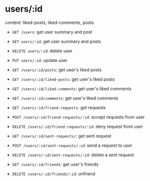 # users/:id

content: liked-posts, liked-comments, posts

- `GET /users`: get user summary and post

- `GET users/:id`: get user summary and posts
- `DELETE users/:id`: delete user
- `PUT users/:id`: update user

- `GET /users/:id/posts`: get user's liked posts

- `GET /users/:id/liked-posts`: get user's liked posts
- `GET /users/:id/liked-comments`: get user's liked comments
- `GET /users/:id/comments`: get user's liked comments

- `GET /users/:id/friend-requests`: get requests
- `POST /users/:id/friend-requests/:id`: accept requests from user
- `DELETE /users/:id/friend-requests/:id`: deny request from user

- `GET /users/:id/sent-requests/`: get sent request
- `POST /users/:id/sent-requests/:id`: send a request to user
- `DELETE /users/:id/sent-requests/:id`: delete a sent request

- `GET /users/:id/friends`: get user's friends
- `DELETE /users/:id/friends/:id`: unfriend
